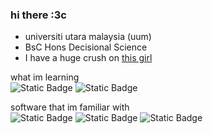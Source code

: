 ### hi there :3c

- universiti utara malaysia (uum)
- BsC Hons Decisional Science
- I have a huge crush on <a href="https://github.com/Phavanee"> this girl </a>

what im learning 
<br>
![Static Badge](https://img.shields.io/badge/python%20-%20black?style=for-the-badge&logo=python&color=%2312492f) ![Static Badge](https://img.shields.io/badge/javascript%20-%20green?style=for-the-badge&logo=javascript&color=%230a2f35)

software that im familiar with
<br>
![Static Badge](https://img.shields.io/badge/netbeans%20-%20black?style=for-the-badge&logo=apachenetbeanside&color=%23f56038) ![Static Badge](https://img.shields.io/badge/vscode%20-%20black?style=for-the-badge&logo=visualstudiocode&color=%23f7a325) ![Static Badge](https://img.shields.io/badge/pycharm%20-%20white?style=for-the-badge&logo=pycharm&color=%23ffca7a)




